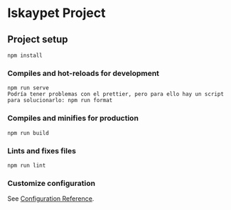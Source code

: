# Iskaypet Project

## Project setup
```
npm install
```

### Compiles and hot-reloads for development
```
npm run serve
Podría tener problemas con el prettier, pero para ello hay un script para solucionarlo: npm run format
```

### Compiles and minifies for production
```
npm run build
```

### Lints and fixes files
```
npm run lint
```

### Customize configuration
See [Configuration Reference](https://cli.vuejs.org/config/).
